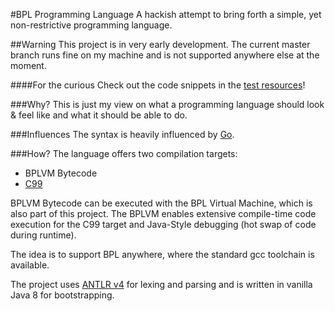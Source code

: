 #BPL Programming Language
A hackish attempt to bring forth a simple, yet non-restrictive programming
language.

##Warning
This project is in very early development. The current master branch runs fine
on my machine and is not supported anywhere else at the moment.

####For the curious
Check out the code snippets in the [test resources](../../tree/master/src/test/resources/compiler)!

###Why?
This is just my view on what a programming language should look & feel like and
what it should be able to do.

###Influences
The syntax is heavily influenced by [Go](https://golang.org/).

###How?
The language offers two compilation targets:
* BPLVM Bytecode
* [C99](https://en.wikipedia.org/wiki/C99)

BPLVM Bytecode can be executed with the BPL Virtual Machine, which is also part
of this project. The BPLVM enables extensive compile-time code execution for the
C99 target and Java-Style debugging (hot swap of code during runtime).

The idea is to support BPL anywhere, where the standard gcc toolchain is
available.

The project uses [ANTLR v4](http://www.antlr.org/) for lexing and parsing and
is written in vanilla Java 8 for bootstrapping.
